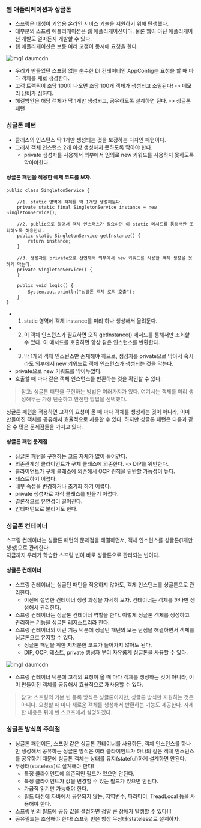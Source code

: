 ### 웹 애플리케이션과 싱글톤

-   스프링은 태생이 기업용 온라인 서비스 기술을 지원하기 위해 탄생했다.
-   대부분의 스프링 애플리케이션은 웹 애플리케이션이다. 물론 웹이 아닌 애플리케이션 개발도 얼마든지 개발할 수 있다.
-   웹 애플리케이션은 보통 여러 고갱이 동시에 요청을 한다.

![img1 daumcdn](https://user-images.githubusercontent.com/96756113/177005172-3a8b5696-803a-409e-86ea-b217c8581a21.jpg)

-   우리가 만들었던 스프링 없는 순수한 DI 컨테이너인 AppConfig는 요청을 할 때 마다 객체를 새로 생성한다.
-   고객 트랙픽이 초당 100이 나오면 초당 100개 객체가 생성되고 소멸된다! -> 메모리 낭비가 심하다.
-   해결방안은 해당 객체가 딱 1개만 생성되고, 공유하도록 설계하면 된다. -> 싱글톤 패턴

### 싱글톤 패턴

-   클래스의 인스턴스 딱 1개만 생성되는 것을 보장하는 디자인 패턴이다.
-   그래서 객체 인스턴스 2개 이상 생성하지 못하도록 막아야 한다.
    -   private 생성자를 사용해서 외부에서 임의로 new 키워드를 사용하지 못하도록 막아야한다.

#### 싱글톤 패턴을 적용한 예제 코드를 보자.

```
public class SingletonService {

    //1. static 영역에 객체를 딱 1개만 생성해둔다.
    private static final SingletonService instance = new SingletonService();

    //2. public으로 열어서 객체 인스터스가 필요하면 이 static 메서드를 통해서만 조회하도록 허용한다.
    public static SingletonService getInstance() {
        return instance;
    }

    //3. 생성자를 private으로 선언해서 외부에서 new 키워드를 사용한 객체 생성을 못하게 막는다.
    private SingletonService() {
    }

    public void logic() {
        System.out.println("싱글톤 객체 로직 호출");
    }
}
```

-   1.  static 영역에 객체 instance를 미리 하나 생성해서 올려둔다.
-   2.  이 객체 인스턴스가 필요하면 오직 getInstance() 메서드를 통해서만 조회할 수 있다. 이 메서드를 호출하면 항상 같은 인스턴스를 반환한다.
-   3.  딱 1개의 객체 인스턴스만 존재해야 하므로, 생성자를 private으로 막아서 혹시라도 외부에서 new 키워드로 객체 인스턴스가 생성되는 것을 막는다.
-   private으로 new 키워드를 막아두었다.
-   호출할 때 마다 같은 객체 인스턴스를 반환하는 것을 확인할 수 있다.

> 참고: 싱글톤 패턴을 구현하는 방법은 여러가지가 있다. 여기서는 객체를 미리 생성해두는 가장 단순하고 안전한 방법을 선택했다.

싱글톤 패턴을 적용하면 고객의 요청이 올 때 마다 객체를 생성하는 것이 아니라, 이미 만들어진 객체를 공유해서 효율적으로 사용할 수 있다. 하지만 싱글톤 패턴은 다음과 같은 수 많은 문제점들을 가지고 있다.

#### 싱글톤 패턴 문제점

-   싱글톤 패턴을 구현하는 코드 자체가 많이 들어간다.
-   의존관계상 클라이언트가 구체 클래스에 의존한다. -> DIP를 위반한다.
-   클라이언트가 구체 클래스에 의존해서 OCP 원칙을 위반할 가능성이 높다.
-   테스트하기 어렵다.
-   내부 속성을 변경하거나 초기화 하기 어렵다.
-   private 생성자로 자식 클래스를 만들기 어렵다.
-   결론적으로 유연성이 떨어진다.
-   안티패턴으로 불리기도 한다.

### 싱글톤 컨테이너

스프링 컨테이너는 싱글톤 패턴의 문제점을 해결하면서, 객체 인스턴스를 싱글톤(1개만 생성)으로 관리한다.  
지금까지 우리가 학습한 스프링 빈이 바로 싱글톤으로 관리되는 빈이다.

#### 싱글톤 컨테이너

-   스프링 컨테이너는 싱글턴 패턴을 적용하지 않아도, 객체 인스턴스를 싱글톤으로 관리한다.
    -   이전에 설명한 컨테이너 생성 과정을 자세히 보자. 컨테이너는 객체를 하나만 생성해서 관리한다.
-   스프링 컨테이너는 싱글톤 컨테이너 역할을 한다. 이렇게 싱글톤 객체를 생성하고 관리하는 기능을 싱글톤 레지스트리라 한다.
-   스프링 컨테이너의 이런 기능 덕분에 싱글턴 패턴의 모든 단점을 해결하면서 객체를 싱글톤으로 유지할 수 있다.
    -   싱글톤 패턴을 위한 지저분한 코드가 들어가지 않아도 된다.
    -   DIP, OCP, 테스트, private 생성자 부터 자유롭게 싱글톤을 사용할 수 있다.

![img1 daumcdn](https://user-images.githubusercontent.com/96756113/177005180-c5b23db1-7adc-4d6c-a808-25efb3fe69d4.jpg)

- 스프링 컨테이너 덕분에 고객의 요청이 올 때 마다 객체를 생성하는 것이 아니라, 이미 만들어진 객체를 공유해서 효율적으로 재사용할 수 있다.

> 참고: 스프링의 기본 빈 등록 방식은 싱글톤이지만, 싱글톤 방식만 지원하는 것은 아니다. 요청할 때 마다 새로운 객체를 생성해서 반환하는 기능도 제공한다. 자세한 내용은 뒤에 빈 스코프에서 설명하겠다.

### 싱글톤 방식의 주의점

- 싱글톤 패턴이든, 스프링 같은 싱글톤 컨테이너를 사용하든, 객체 인스턴스를 하나만 생성해서 공유하는 싱글톤 방식은 여러 클라이언트가 하나의 같은 객체 인스턴스를 공유하기 때문에 싱글톤 객체는 상태를 유지(stateful)하게 설계하면 안된다.
- 무상태(stateless)로 설계해야 한다!
	- 특정 클라이언트에 의존적인 필드가 있으면 안된다.
    - 특정 클라이언트가 값을 변경할 수 있는 필드가 있으면 안된다.
    - 가급적 읽기만 가능해야 한다.
    - 필드 대신에 자바에서 공유되지 않는, 지역변수, 파라미터, TreadLocal 등을 사용해야 한다.
- 스프링 빈의 필드에 공유 값을 설정하면 정말 큰 장애가 발생할 수 있다!!!
- 공유필드는 조심해야 한다! 스프링 빈은 항상 무상태(stateless)로 설계하자.


